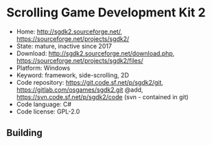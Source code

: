# Scrolling Game Development Kit 2

- Home: http://sgdk2.sourceforge.net/, https://sourceforge.net/projects/sgdk2/
- State: mature, inactive since 2017
- Download: http://sgdk2.sourceforge.net/download.php, https://sourceforge.net/projects/sgdk2/files/
- Platform: Windows
- Keyword: framework, side-scrolling, 2D
- Code repository: https://git.code.sf.net/p/sgdk2/git, https://gitlab.com/osgames/sgdk2.git @add, https://svn.code.sf.net/p/sgdk2/code (svn - contained in git)
- Code language: C#
- Code license: GPL-2.0

## Building
